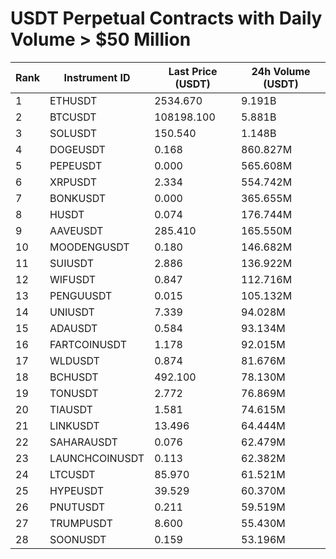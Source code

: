 # USDT Perpetual Contracts with Daily Volume > $50 Million

| Rank | Instrument ID | Last Price (USDT) | 24h Volume (USDT) |
|------|---------------|-------------------|-------------------|
| 1 | ETHUSDT | 2534.670 | 9.191B |
| 2 | BTCUSDT | 108198.100 | 5.881B |
| 3 | SOLUSDT | 150.540 | 1.148B |
| 4 | DOGEUSDT | 0.168 | 860.827M |
| 5 | PEPEUSDT | 0.000 | 565.608M |
| 6 | XRPUSDT | 2.334 | 554.742M |
| 7 | BONKUSDT | 0.000 | 365.655M |
| 8 | HUSDT | 0.074 | 176.744M |
| 9 | AAVEUSDT | 285.410 | 165.550M |
| 10 | MOODENGUSDT | 0.180 | 146.682M |
| 11 | SUIUSDT | 2.886 | 136.922M |
| 12 | WIFUSDT | 0.847 | 112.716M |
| 13 | PENGUUSDT | 0.015 | 105.132M |
| 14 | UNIUSDT | 7.339 | 94.028M |
| 15 | ADAUSDT | 0.584 | 93.134M |
| 16 | FARTCOINUSDT | 1.178 | 92.015M |
| 17 | WLDUSDT | 0.874 | 81.676M |
| 18 | BCHUSDT | 492.100 | 78.130M |
| 19 | TONUSDT | 2.772 | 76.869M |
| 20 | TIAUSDT | 1.581 | 74.615M |
| 21 | LINKUSDT | 13.496 | 64.444M |
| 22 | SAHARAUSDT | 0.076 | 62.479M |
| 23 | LAUNCHCOINUSDT | 0.113 | 62.382M |
| 24 | LTCUSDT | 85.970 | 61.521M |
| 25 | HYPEUSDT | 39.529 | 60.370M |
| 26 | PNUTUSDT | 0.211 | 59.519M |
| 27 | TRUMPUSDT | 8.600 | 55.430M |
| 28 | SOONUSDT | 0.159 | 53.196M |

